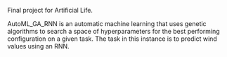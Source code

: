 Final project for Artificial Life.

AutoML_GA_RNN is an automatic machine learning that uses genetic algorithms to search a space of hyperparameters for the best performing configuration on a given task. The task in this instance is to predict wind values using an RNN. 